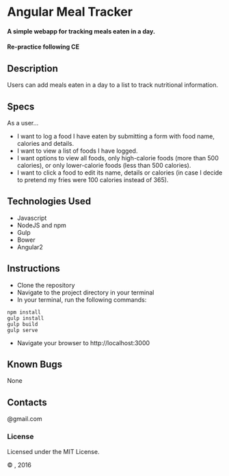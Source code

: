 # Angular Meal Tracker

#### A simple webapp for tracking meals eaten in a day.

#### Re-practice following CE

## Description

Users can add meals eaten in a day to a list to track nutritional information.

## Specs

As a user…

* I want to log a food I have eaten by submitting a form with food name, calories and details.
* I want to view a list of foods I have logged.
* I want options to view all foods, only high-calorie foods (more than 500 calories), or only lower-calorie foods (less than 500 calories).
* I want to click a food to edit its name, details or calories (in case I decide to pretend my fries were 100 calories instead of 365).

## Technologies Used

* Javascript
* NodeJS and npm
* Gulp
* Bower
* Angular2

## Instructions

* Clone the repository
* Navigate to the project directory in your terminal
* In your terminal, run the following commands:
<pre><code>npm install
gulp install
gulp build
gulp serve</code></pre>
* Navigate your browser to http://localhost:3000

## Known Bugs

None

## Contacts

@gmail.com

### License

Licensed under the MIT License.

&copy; , 2016
